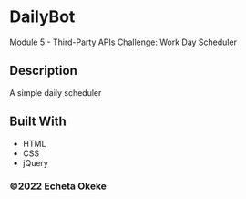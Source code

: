 # DailyBot
Module 5 - Third-Party APIs Challenge: Work Day Scheduler

## Description
A simple daily scheduler

## Built With
* HTML
* CSS
* jQuery



### ©️2022 Echeta Okeke
